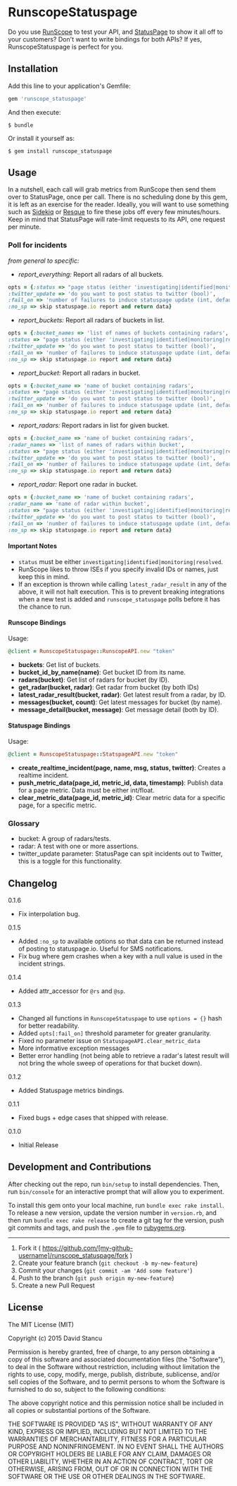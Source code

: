 # RunscopeStatuspage

Do you use [RunScope](https://runscope.com) to test your API, and [StatusPage](https://statuspage.io) to show it all off to your customers? Don't want to write bindings for both APIs? If yes, RunscopeStatuspage is perfect for you.

## Installation

Add this line to your application's Gemfile:

```ruby
gem 'runscope_statuspage'
```

And then execute:

    $ bundle

Or install it yourself as:

    $ gem install runscope_statuspage

## Usage

In a nutshell, each call will grab metrics from RunScope then send them over to StatusPage, once per call. There is no scheduling done by this gem, it is left as an exercise for the reader. Ideally, you will want to use something such as [Sidekiq](https://github.com/mperham/sidekiq) or [Resque](https://github.com/resque/resque) to fire these jobs off every few minutes/hours. Keep in mind that StatusPage will rate-limit requests to its API, one request per minute. 


### Poll for incidents

*from general to specific:*

- *report_everything:* Report all radars of all buckets.
```ruby
opts = {:status => "page status (either 'investigating|identified|monitoring|resolved')",
:twitter_update => 'do you want to post status to twitter (bool)',
:fail_on => 'number of failures to induce statuspage update (int, default 0)',
:no_sp => skip statuspage.io report and return data}
```
- *report_buckets:* Report all radars of buckets in list.
```ruby
opts = {:bucket_names => 'list of names of buckets containing radars',
:status => "page status (either 'investigating|identified|monitoring|resolved')",
:twitter_update => 'do you want to post status to twitter (bool)',
:fail_on => 'number of failures to induce statuspage update (int, default 0)',
:no_sp => skip statuspage.io report and return data}
```
- *report_bucket:* Report all radars in bucket.
```ruby
opts = {:bucket_name => 'name of bucket containing radars',
:status => "page status (either 'investigating|identified|monitoring|resolved')",
:twitter_update => 'do you want to post status to twitter (bool)',
:fail_on => 'number of failures to induce statuspage update (int, default 0)',
:no_sp => skip statuspage.io report and return data}
```
- *report_radars:* Report radars in list for given bucket.
```ruby
opts = {:bucket_name => 'name of bucket containing radars',
:radar_names => 'list of names of radars within bucket',
:status => "page status (either 'investigating|identified|monitoring|resolved')",
:twitter_update => 'do you want to post status to twitter (bool)',
:fail_on => 'number of failures to induce statuspage update (int, default 0)',
:no_sp => skip statuspage.io report and return data}
```
- *report_radar:* Report one radar in bucket.
```ruby
opts = {:bucket_name => 'name of bucket containing radars',
:radar_name => 'name of radar within bucket',
:status => "page status (either 'investigating|identified|monitoring|resolved')",
:twitter_update => 'do you want to post status to twitter (bool)',
:fail_on => 'number of failures to induce statuspage update (int, default 0)',
:no_sp => skip statuspage.io report and return data}
```

#### Important Notes

- `status` must be either `investigating|identified|monitoring|resolved`.
- RunScope likes to throw ISEs if you specify invalid IDs or names, just keep this in mind.
- If an exception is thrown while calling `latest_radar_result` in any of the above, it will not halt execution. This is to prevent breaking integrations when a new test is added and `runscope_statuspage` polls before it has the chance to run.

#### Runscope Bindings
Usage: 

```ruby
@client = RunscopeStatuspage::RunscopeAPI.new "token"
```

- **buckets**: Get list of buckets.
- **bucket_id_by_name(name)**: Get bucket ID from its name.
- **radars(bucket)**: Get list of radars for bucket (by ID).
- **get_radar(bucket, radar)**: Get radar from bucket (by both IDs)
- **latest_radar_result(bucket, radar)**: Get latest result from a radar, by ID.
- **messages(bucket, count)**: Get latest messages for bucket (by name).
- **message_detail(bucket, message)**: Get message detail (both by ID).

#### Statuspage Bindings 
Usage: 

```ruby
@client = RunscopeStatuspage::StatspageAPI.new "token"
```

- **create_realtime_incident(page, name, msg, status, twitter)**: Creates a realtime incident.
- **push_metric_data(page_id, metric_id, data, timestamp)**: Publish data for a page metric. Data must be either int/float.
- **clear_metric_data(page_id, metric_id)**: Clear metric data for a specific page, for a specific metric.

### Glossary

- bucket: A group of radars/tests.
- radar: A test with one or more assertions.
- twitter_update parameter: StatusPage can spit incidents out to Twitter, this is a toggle for this functionality.

## Changelog

0.1.6
* Fix interpolation bug.

0.1.5
* Added `:no_sp` to available options so that data can be returned instead of posting to statuspage.io. Useful for SMS notifications.
* Fix bug where gem crashes when a key with a null value is used in the incident strings. 

0.1.4
* Added attr_accessor for `@rs` and `@sp`.

0.1.3
* Changed all functions in `RunscopeStatuspage` to use `options = {}` hash for better readability.
* Added `opts[:fail_on]` threshold parameter for greater granularity.
* Fixed no parameter issue on `StatuspageAPI.clear_metric_data`
* More informative exception messages
* Better error handling (not being able to retrieve a radar's latest result will not bring the whole sweep of operations for that bucket down).

0.1.2
* Added Statuspage metrics bindings.

0.1.1
* Fixed bugs + edge cases that shipped with release.

0.1.0
* Initial Release

## Development and Contributions

After checking out the repo, run `bin/setup` to install dependencies. Then, run `bin/console` for an interactive prompt that will allow you to experiment. 

To install this gem onto your local machine, run `bundle exec rake install`. To release a new version, update the version number in `version.rb`, and then run `bundle exec rake release` to create a git tag for the version, push git commits and tags, and push the `.gem` file to [rubygems.org](https://rubygems.org).

----

1. Fork it ( https://github.com/[my-github-username]/runscope_statuspage/fork )
2. Create your feature branch (`git checkout -b my-new-feature`)
3. Commit your changes (`git commit -am 'Add some feature'`)
4. Push to the branch (`git push origin my-new-feature`)
5. Create a new Pull Request

## License

The MIT License (MIT)

Copyright (c) 2015 David Stancu

Permission is hereby granted, free of charge, to any person obtaining a copy
of this software and associated documentation files (the "Software"), to deal
in the Software without restriction, including without limitation the rights
to use, copy, modify, merge, publish, distribute, sublicense, and/or sell
copies of the Software, and to permit persons to whom the Software is
furnished to do so, subject to the following conditions:

The above copyright notice and this permission notice shall be included in
all copies or substantial portions of the Software.

THE SOFTWARE IS PROVIDED "AS IS", WITHOUT WARRANTY OF ANY KIND, EXPRESS OR
IMPLIED, INCLUDING BUT NOT LIMITED TO THE WARRANTIES OF MERCHANTABILITY,
FITNESS FOR A PARTICULAR PURPOSE AND NONINFRINGEMENT. IN NO EVENT SHALL THE
AUTHORS OR COPYRIGHT HOLDERS BE LIABLE FOR ANY CLAIM, DAMAGES OR OTHER
LIABILITY, WHETHER IN AN ACTION OF CONTRACT, TORT OR OTHERWISE, ARISING FROM,
OUT OF OR IN CONNECTION WITH THE SOFTWARE OR THE USE OR OTHER DEALINGS IN
THE SOFTWARE.
